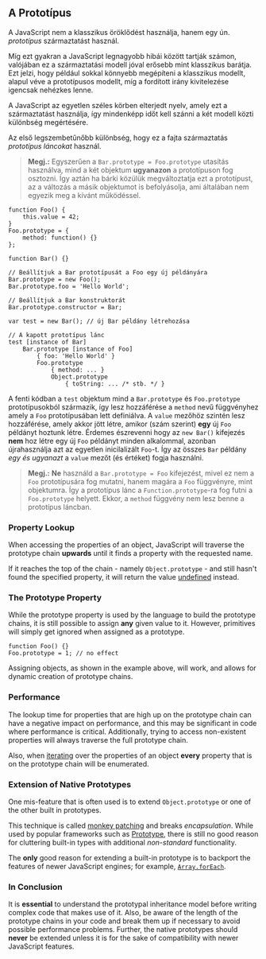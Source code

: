 ﻿## A Prototípus

A JavaScript nem a klasszikus öröklődést használja, hanem egy ún. *prototípus*
származtatást használ.

Míg ezt gyakran a JavaScript legnagyobb hibái között tartják számon, valójában
ez a származtatási modell jóval erősebb mint klasszikus barátja.
Ezt jelzi, hogy például sokkal könnyebb megépíteni a klasszikus modellt, alapul véve
a prototípusos modellt, míg a fordított irány kivitelezése igencsak nehézkes lenne.

A JavaScript az egyetlen széles körben elterjedt nyelv, amely ezt a származtatást
használja, így mindenképp időt kell szánni a két modell közti különbség megértésére.

Az első legszembetűnőbb különbség, hogy ez a fajta származtatás *prototípus láncokat* 
használ.

> **Megj.:** Egyszerűen a `Bar.prototype = Foo.prototype` utasítás használva, mind a 
> két objektum **ugyanazon** a prototípuson fog osztozni. Így aztán ha bárki közülük
> megváltoztatja ezt a prototípust, az a változás a másik objektumot is befolyásolja,
> ami általában nem egyezik meg a kívánt működéssel.

    function Foo() {
        this.value = 42;
    }
    Foo.prototype = {
        method: function() {}
    };

    function Bar() {}

    // Beállítjuk a Bar prototípusát a Foo egy új példányára
    Bar.prototype = new Foo();
    Bar.prototype.foo = 'Hello World';

    // Beállítjuk a Bar konstruktorát
    Bar.prototype.constructor = Bar;

    var test = new Bar(); // új Bar példány létrehozása

    // A kapott prototípus lánc
    test [instance of Bar]
        Bar.prototype [instance of Foo]
            { foo: 'Hello World' }
            Foo.prototype
                { method: ... }
                Object.prototype
                    { toString: ... /* stb. */ }

A fenti kódban a `test` objektum mind a `Bar.prototype` és `Foo.prototype`
prototípusokból származik, így lesz hozzáférése a `method` nevű függvényhez amely
a `Foo` prototípusában lett definiálva. A `value` mezőhöz szintén lesz hozzáférése,
amely akkor jött létre, amikor (szám szerint) **egy** új `Foo` példányt hoztunk létre.
Érdemes észrevenni hogy az `new Bar()` kifejezés **nem** hoz létre egy új `Foo` példányt
minden alkalommal, azonban újrahasználja azt az egyetlen inicilalizált `Foo`-t. Így az összes `Bar` példány *egy és ugyanazt* a `value` mezőt (és
értéket) fogja használni.

> **Megj.:** **Ne** használd a `Bar.prototype = Foo` kifejezést, mivel ez nem
> a `Foo` prototípusára fog mutatni, hanem magára a `Foo` függvényre, mint objektumra.
> Így a prototípus lánc a `Function.prototype`-ra fog futni a `Foo.prototype` helyett.
> Ekkor, a `method` függvény nem lesz benne a prototípus láncban.

### Property Lookup

When accessing the properties of an object, JavaScript will traverse the
prototype chain **upwards** until it finds a property with the requested name.

If it reaches the top of the chain - namely `Object.prototype` - and still
hasn't found the specified property, it will return the value
[undefined](#core.undefined) instead.

### The Prototype Property

While the prototype property is used by the language to build the prototype
chains, it is still possible to assign **any** given value to it. However,
primitives will simply get ignored when assigned as a prototype.

    function Foo() {}
    Foo.prototype = 1; // no effect

Assigning objects, as shown in the example above, will work, and allows for dynamic
creation of prototype chains.

### Performance

The lookup time for properties that are high up on the prototype chain can have
a negative impact on performance, and this may be significant in code where
performance is critical. Additionally, trying to access non-existent properties
will always traverse the full prototype chain.

Also, when [iterating](#object.forinloop) over the properties of an object
**every** property that is on the prototype chain will be enumerated.

### Extension of Native Prototypes

One mis-feature that is often used is to extend `Object.prototype` or one of the
other built in prototypes.

This technique is called [monkey patching][1] and breaks *encapsulation*. While
used by popular frameworks such as [Prototype][2], there is still no good
reason for cluttering built-in types with additional *non-standard* functionality.

The **only** good reason for extending a built-in prototype is to backport
the features of newer JavaScript engines; for example,
[`Array.forEach`][3].

### In Conclusion

It is **essential** to understand the prototypal inheritance model before
writing complex code that makes use of it. Also, be aware of the length of the
prototype chains in your code and break them up if necessary to avoid possible
performance problems. Further, the native prototypes should **never** be
extended unless it is for the sake of compatibility with newer JavaScript
features.

[1]: http://en.wikipedia.org/wiki/Monkey_patch
[2]: http://prototypejs.org/
[3]: https://developer.mozilla.org/en/JavaScript/Reference/Global_Objects/Array/forEach

